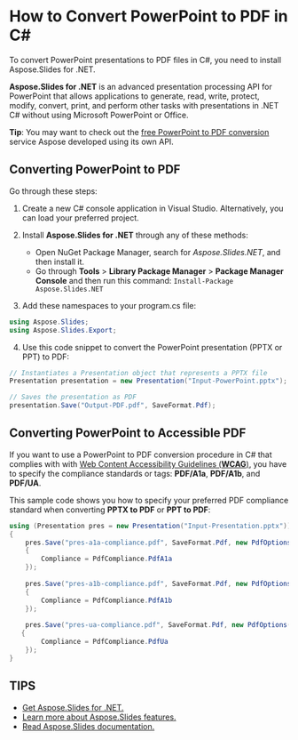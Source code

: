 # How to Convert PowerPoint to PDF in C#

To convert PowerPoint presentations to PDF files in C#, you need to install Aspose.Slides for .NET.

**Aspose.Slides for .NET** is an advanced presentation processing API for PowerPoint that allows applications to generate, read, write, protect, modify, convert, print, and perform other tasks with presentations in .NET C# without using Microsoft PowerPoint or Office. 

**Tip**: You may want to check out the [free PowerPoint to PDF conversion](https://products.aspose.app/slides/conversion/powerpoint-to-pdf) service Aspose developed using its own API.

## Converting PowerPoint to PDF

Go through these steps:

1. Create a new C# console application in Visual Studio. Alternatively, you can load your preferred project. 

2. Install **Aspose.Slides for .NET** through any of these methods:
   * Open NuGet Package Manager, search for *Aspose.Slides.NET*, and then install it. 
   * Go through **Tools** > **Library Package Manager** > **Package Manager Console** and then run this command: `Install-Package Aspose.Slides.NET`

3. Add these namespaces to your program.cs file:

```c#
using Aspose.Slides;
using Aspose.Slides.Export;
```

4. Use this code snippet to convert the PowerPoint presentation (PPTX or PPT) to PDF:

```c#
// Instantiates a Presentation object that represents a PPTX file
Presentation presentation = new Presentation("Input-PowerPoint.pptx");

// Saves the presentation as PDF
presentation.Save("Output-PDF.pdf", SaveFormat.Pdf);
```

## Converting PowerPoint to Accessible PDF

If you want to use a PowerPoint to PDF conversion procedure in C# that complies with with [Web Content Accessibility Guidelines (**WCAG**)](https://www.w3.org/TR/WCAG-TECHS/pdf.html), you have to specify the compliance standards or tags: **PDF/A1a**, **PDF/A1b**, and **PDF/UA**.

This sample code shows you how to specify your preferred PDF compliance standard when converting **PPTX to PDF** or **PPT to PDF**:

```c#
using (Presentation pres = new Presentation("Input-Presentation.pptx"))
{
    pres.Save("pres-a1a-compliance.pdf", SaveFormat.Pdf, new PdfOptions()
    {
        Compliance = PdfCompliance.PdfA1a
    });
   
    pres.Save("pres-a1b-compliance.pdf", SaveFormat.Pdf, new PdfOptions()
    {
        Compliance = PdfCompliance.PdfA1b
    });
   
    pres.Save("pres-ua-compliance.pdf", SaveFormat.Pdf, new PdfOptions()
   {
        Compliance = PdfCompliance.PdfUa
    });
}
```



## TIPS

* [Get Aspose.Slides for .NET.](https://products.aspose.com/slides/net/)
* [Learn more about Aspose.Slides features.](https://docs.aspose.com/slides/net/features-overview/)
* [Read Aspose.Slides documentation.](https://docs.aspose.com/slides/net/) 